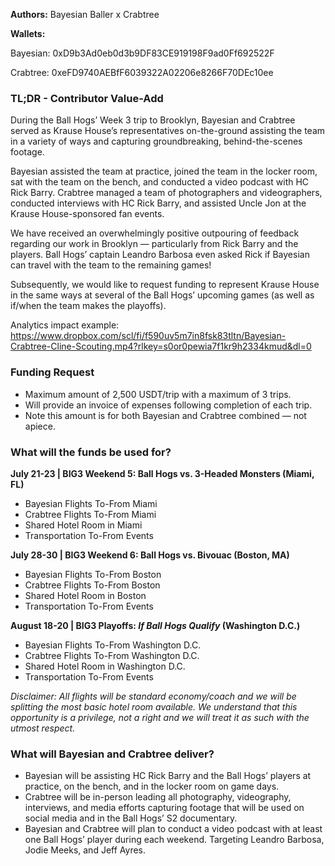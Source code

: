 **Authors:** Bayesian Baller x Crabtree

**Wallets:**

Bayesian: 0xD9b3Ad0eb0d3b9DF83CE919198F9ad0Ff692522F

Crabtree: 0xeFD9740AEBfF6039322A02206e8266F70DEc10ee

### **TL;DR - Contributor Value-Add**

During the Ball Hogs’ Week 3 trip to Brooklyn, Bayesian and Crabtree served as Krause House’s representatives on-the-ground assisting the team in a variety of ways and capturing groundbreaking, behind-the-scenes footage.

Bayesian assisted the team at practice, joined the team in the locker room, sat with the team on the bench, and conducted a video podcast with HC Rick Barry. Crabtree managed a team of photographers and videographers, conducted interviews with HC Rick Barry, and assisted Uncle Jon at the Krause House-sponsored fan events.

We have received an overwhelmingly positive outpouring of feedback regarding our work in Brooklyn — particularly from Rick Barry and the players. Ball Hogs’ captain Leandro Barbosa even asked Rick if Bayesian can travel with the team to the remaining games!

Subsequently, we would like to request funding to represent Krause House in the same ways at several of the Ball Hogs’ upcoming games (as well as if/when the team makes the playoffs).

Analytics impact example: https://www.dropbox.com/scl/fi/f590uv5m7in8fsk83tltn/Bayesian-Crabtree-Cline-Scouting.mp4?rlkey=s0or0pewia7f1kr9h2334kmud&dl=0

### **Funding Request**

- Maximum amount of 2,500 USDT/trip with a maximum of 3 trips.
- Will provide an invoice of expenses following completion of each trip.
- Note this amount is for both Bayesian and Crabtree combined — not apiece.

### **What will the funds be used for?**

**July 21-23 | BIG3 Weekend 5: Ball Hogs vs. 3-Headed Monsters (Miami, FL)**

- Bayesian Flights To-From Miami
- Crabtree Flights To-From Miami
- Shared Hotel Room in Miami
- Transportation To-From Events

**July 28-30 | BIG3 Weekend 6: Ball Hogs vs. Bivouac (Boston, MA)**

- Bayesian Flights To-From Boston
- Crabtree Flights To-From Boston
- Shared Hotel Room in Boston
- Transportation To-From Events

**August 18-20 | BIG3 Playoffs: *If Ball Hogs Qualify* (Washington D.C.)**

- Bayesian Flights To-From Washington D.C.
- Crabtree Flights To-From Washington D.C.
- Shared Hotel Room in Washington D.C.
- Transportation To-From Events

*Disclaimer: All flights will be standard economy/coach and we will be splitting the most basic hotel room available. We understand that this opportunity is a privilege, not a right and we will treat it as such with the utmost respect.*

### **What will Bayesian and Crabtree deliver?**

- Bayesian will be assisting HC Rick Barry and the Ball Hogs’ players at practice, on the bench, and in the locker room on game days.
- Crabtree will be in-person leading all photography, videography, interviews, and media efforts capturing footage that will be used on social media and in the Ball Hogs’ S2 documentary.
- Bayesian and Crabtree will plan to conduct a video podcast with at least one Ball Hogs’ player during each weekend. Targeting Leandro Barbosa, Jodie Meeks, and Jeff Ayres.